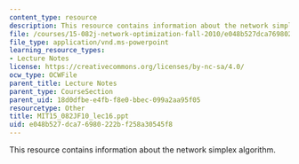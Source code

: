 ```yaml
---
content_type: resource
description: This resource contains information about the network simplex algorithm.
file: /courses/15-082j-network-optimization-fall-2010/e048b527dca76980222bf258a30545f8_MIT15_082JF10_lec16.ppt
file_type: application/vnd.ms-powerpoint
learning_resource_types:
- Lecture Notes
license: https://creativecommons.org/licenses/by-nc-sa/4.0/
ocw_type: OCWFile
parent_title: Lecture Notes
parent_type: CourseSection
parent_uid: 18d0dfbe-e4fb-f8e0-bbec-099a2aa95f05
resourcetype: Other
title: MIT15_082JF10_lec16.ppt
uid: e048b527-dca7-6980-222b-f258a30545f8
---
```

This resource contains information about the network simplex algorithm.